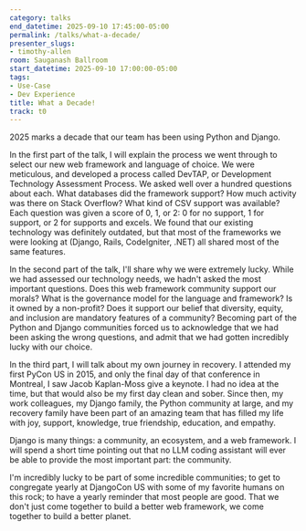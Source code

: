 ```yaml
---
category: talks
end_datetime: 2025-09-10 17:45:00-05:00
permalink: /talks/what-a-decade/
presenter_slugs:
- timothy-allen
room: Sauganash Ballroom
start_datetime: 2025-09-10 17:00:00-05:00
tags:
- Use-Case
- Dev Experience
title: What a Decade!
track: t0
---
```


2025 marks a decade that our team has been using Python and Django.

In the first part of the talk, I will explain the process we went through to select our new web framework and language of choice. We were meticulous, and developed a process called DevTAP, or Development Technology Assessment Process. We asked well over a hundred questions about each. What databases did the framework support? How much activity was there on Stack Overflow? What kind of CSV support was available? Each question was given a score of 0, 1, or 2: 0 for no support, 1 for support, or 2 for supports and excels. We found that our existing technology was definitely outdated, but that most of the frameworks we were looking at (Django, Rails, CodeIgniter, .NET) all shared most of the same features.

In the second part of the talk, I'll share why we were extremely lucky. While we had assessed our technology needs, we hadn't asked the most important questions. Does this web framework community support our morals? What is the governance model for the language and framework? Is it owned by a non-profit? Does it support our belief that diversity, equity, and inclusion are mandatory features of a community? Becoming part of the Python and Django communities forced us to acknowledge that we had been asking the wrong questions, and admit that we had gotten incredibly lucky with our choice.

In the third part, I will talk about my own journey in recovery. I attended my first PyCon US in 2015, and only the final day of that conference in Montreal, I saw Jacob Kaplan-Moss give a keynote. I had no idea at the time, but that would also be my first day clean and sober. Since then, my work colleagues, my Django family, the Python community at large, and my recovery family have been part of an amazing team that has filled my life with joy, support, knowledge, true friendship, education, and empathy.

Django is many things: a community, an ecosystem, and a web framework. I will spend a short time pointing out that no LLM coding assistant will ever be able to provide the most important part: the community.

I'm incredibly lucky to be part of some incredible communities; to get to congregate yearly at DjangoCon US with some of my favorite humans on this rock; to have a yearly reminder that most people are good. That we don't just come together to build a better web framework, we come together to build a better planet.